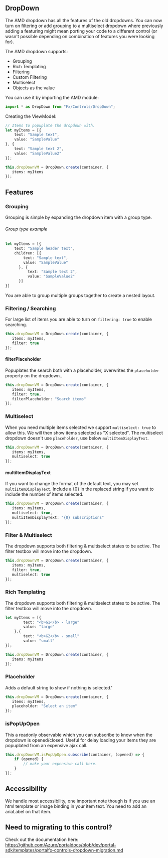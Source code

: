 ## DropDown
The AMD dropdown has all the features of the old dropdowns. You can now turn on filtering or add grouping to a multiselect dropdown where previously adding a featuring might mean porting your code to a different control (or 
wasn't possible depending on combination of features you were looking for). 

The AMD dropdown supports:
- Grouping
- Rich Templating
- Filtering 
- Custom Filtering
- Multiselect
- Objects as the value

You can use it by importing the AMD module:

```typescript
import * as DropDown from "Fx/Controls/DropDown";
```

Creating the ViewModel: 

```typescript
// Items to popuplate the dropdown with.
let myItems = [{
    text: "Sample text",
    value: "SampleValue"
}, {
    text: "Sample text 2",
    value: "SampleValue2"
}];

this.dropDownVM = DropDown.create(container, {
   items: myItems
});
```

## Features

### Grouping
Grouping is simple by expanding the dropdown item with a group type. 
 
 ###### Group type example
```typescript
let myItems = [{
    text: "Sample header text",
    children: [{
        text: "Sample text",
        value: "SampleValue"
      }, {
          text: "Sample text 2",
          value: "SampleValue2"
      }]
}]
```

You are able to group multiple groups together to create a nested layout.

### Filtering / Searching
For large list of items you are able to turn on `filtering: true` to enable searching.

```typescript
this.dropDownVM = DropDown.create(container, {
   items: myItems,
   filter: true
});
```

#### filterPlaceholder 
Popuplates the search both with a placeholder, overwrites the `placeholder` property on the dropdown.. 

```typescript
this.dropDownVM = DropDown.create(container, {
   items: myItems,
   filter: true,
   filterPlaceholder: "Search items"
});
```

### Multiselect
When you need multiple items selected we support `multiselect: true` to allow this. We will then show items selected as "X selected". The multiselect dropdown doesn't use `placeholder`, use below `multiItemDisplayText`.

```typescript
this.dropDownVM = DropDown.create(container, {
   items: myItems,
   multiselect: true
});
```

#### multiItemDisplayText 
If you want to change the format of the default text, you may set `multiItemDisplayText`. Include a {0} in the replaced string if you want to include the number of items selected.

```typescript
this.dropDownVM = DropDown.create(container, {
   items: myItems,
   multiselect: true,
   multiItemDisplayText: "{0} subscriptions"
});
```

### Filter & Multiselect
The dropdown supports both filtering & multiselect states to be active. The filter textbox will move into the dropdown.

```typescript
this.dropDownVM = DropDown.create(container, {
   items: myItems,
   filter: true,
   multiselect: true
});
```

### Rich Templating
The dropdown supports both filtering & multiselect states to be active. The filter textbox will move into the dropdown.

```typescript
let myItems = [{
        text: "<b>G1</b> - large"
        value: "large"
    },{
        text: "<b>G2</b> - small"
        value: "small"
}];

this.dropDownVM = DropDown.create(container, {
   items: myItems
});
```

### Placeholder
Adds a default string to show if nothing is selected.'

```typescript
this.dropDownVM = DropDown.create(container, {
   items: myItems,
   placeholder: "Select an item"
});
```

### isPopUpOpen
This a readonly observable which you can subscribe to know when the dropdown is opened/closed. Useful for delay loading your items they are popuplated from an expensive ajax call.

```typescript
this.dropDownVM.isPopUpOpen.subscribe(container, (opened) => {
    if (opened) {
        // make your expensive call here.
    }
});
```

## Accessibility 
We handle most accessibility, one important note though is if you use an html template or image binding in your item text. You need to add an ariaLabel on that item.


## Need to migrating to this control?
Check out the documentation here: 
https://github.com/Azure/portaldocs/blob/dev/portal-sdk/templates/portalfx-controls-dropdown-migration.md

